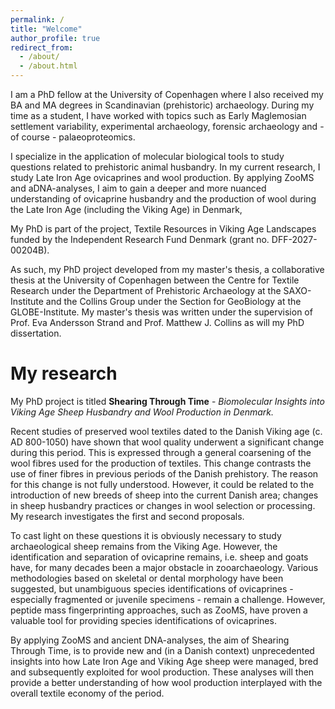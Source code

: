 ```yaml
---
permalink: /
title: "Welcome"
author_profile: true
redirect_from: 
  - /about/
  - /about.html
---
```


I am a PhD fellow at the University of Copenhagen where I also received my BA and MA degrees in Scandinavian (prehistoric) archaeology. During my time as a student, I have worked with topics such as Early Maglemosian settlement variability, experimental archaeology, forensic archaeology and - of course - palaeoproteomics.

I specialize in the application of molecular biological tools to study questions related to prehistoric animal husbandry. In my current research, I study Late Iron Age ovicaprines and wool production. By applying ZooMS and aDNA-analyses, I aim to gain a deeper and more nuanced understanding of ovicaprine husbandry and the production of wool during the Late Iron Age (including the Viking Age) in Denmark,

My PhD is part of the project, Textile Resources in Viking Age Landscapes funded by the Independent Research Fund Denmark (grant no. DFF-2027-00204B).

As such, my PhD project developed from my master's thesis, a collaborative thesis at the University of Copenhagen between the Centre for Textile Research under the Department of Prehistoric Archaeology at the SAXO-Institute and the Collins Group under the Section for GeoBiology at the GLOBE-Institute. My master's thesis was written under the supervision of Prof. Eva Andersson Strand and Prof. Matthew J. Collins as will my PhD dissertation.

My research
====
My PhD project is titled **Shearing Through Time** - *Biomolecular Insights into Viking Age Sheep Husbandry and Wool Production in Denmark.*

Recent studies of preserved wool textiles dated to the Danish Viking age (c. AD 800-1050) have shown that wool quality underwent a significant change during this period. This is expressed through a general coarsening of the wool fibres used for the production of textiles. This change contrasts the use of finer fibres in previous periods of the Danish prehistory. The reason for this change is not fully understood. However, it could be related to the introduction of new breeds of sheep into the current Danish area; changes in sheep husbandry practices or changes in wool selection or processing. My research investigates the first and second proposals. 

To cast light on these questions it is obviously necessary to study archaeological sheep remains from the Viking Age. However, the identification and separation of ovicaprine remains, i.e. sheep and goats have, for many decades been a major obstacle in zooarchaeology. Various methodologies based on skeletal or dental morphology have been suggested, but unambiguous species identifications of ovicaprines - especially fragmented or juvenile specimens - remain a challenge.  However, peptide mass fingerprinting approaches, such as ZooMS, have proven a valuable tool for providing species identifications of ovicaprines.

By applying ZooMS and ancient DNA-analyses, the aim of Shearing Through Time, is to provide new and (in a Danish context) unprecedented insights into how Late Iron Age and Viking Age sheep were managed, bred and subsequently exploited for wool production. These analyses will then provide a better understanding of how wool production interplayed with the overall textile economy of the period.
